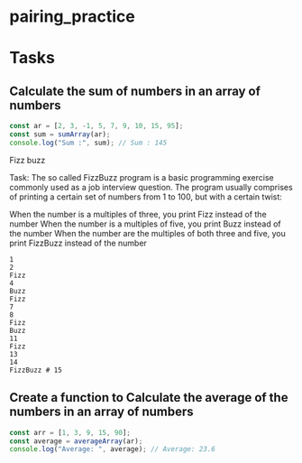 # pairing_practice

# Tasks

## Calculate the sum of numbers in an array of numbers

```js
const ar = [2, 3, -1, 5, 7, 9, 10, 15, 95];
const sum = sumArray(ar);
console.log("Sum :", sum); // Sum : 145
```

Fizz buzz

Task: The so called FizzBuzz program is a basic programming exercise commonly
used as a job interview question. The program usually comprises of printing a
certain set of numbers from 1 to 100, but with a certain twist:

When the number is a multiples of three, you print Fizz instead of the number
When the number is a multiples of five, you print Buzz instead of the number
When the number are the multiples of both three and five, you print FizzBuzz
instead of the number

```
1
2
Fizz
4
Buzz
Fizz
7
8
Fizz
Buzz
11
Fizz
13
14
FizzBuzz # 15
```

## Create a function to Calculate the average of the numbers in an array of numbers

```js
const arr = [1, 3, 9, 15, 90];
const average = averageArray(ar);
console.log("Average: ", average); // Average: 23.6
```
